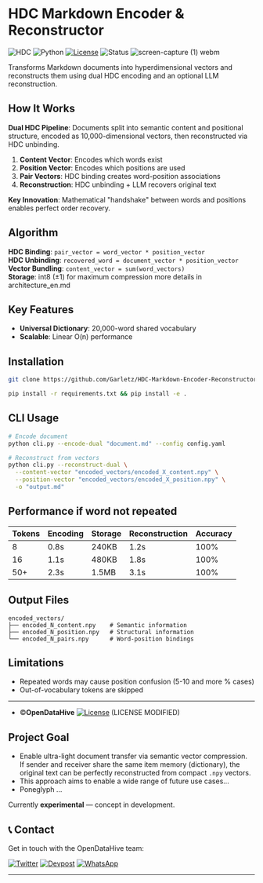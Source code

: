 # HDC Markdown Encoder & Reconstructor 

![HDC](https://img.shields.io/badge/HDC-Hyperdimensional%20Computing-blue?style=flat-square)
![Python](https://img.shields.io/badge/Python-3.8%2B-green?style=flat-square)
[![License](https://img.shields.io/badge/License-MIT-yellow?style=flat-square)](LICENSE)
![Status](https://img.shields.io/badge/Status-Production%20Ready-brightgreen?style=flat-square)
![screen-capture (1) webm](https://github.com/user-attachments/assets/5caef982-d4e2-4419-b729-95b8bdfdd82f)

Transforms Markdown documents into hyperdimensional vectors and reconstructs them using dual HDC encoding and an optional LLM reconstruction.

## How It Works

**Dual HDC Pipeline**: Documents split into semantic content and positional structure, encoded as 10,000-dimensional vectors, then reconstructed via HDC unbinding.

1. **Content Vector**: Encodes which words exist
2. **Position Vector**: Encodes which positions are used  
3. **Pair Vectors**: HDC binding creates word-position associations
4. **Reconstruction**: HDC unbinding + LLM recovers original text

**Key Innovation**: Mathematical "handshake" between words and positions enables perfect order recovery.

## Algorithm

**HDC Binding**: `pair_vector = word_vector * position_vector`  
**HDC Unbinding**: `recovered_word = document_vector * position_vector`  
**Vector Bundling**: `content_vector = sum(word_vectors)`  
**Storage**: int8 (±1) for maximum compression 
more details in architecture_en.md

## Key Features

- **Universal Dictionary**: 20,000-word shared vocabulary
- **Scalable**: Linear O(n) performance

## Installation

```bash
git clone https://github.com/Garletz/HDC-Markdown-Encoder-Reconstructor.git

pip install -r requirements.txt && pip install -e .

```

## CLI Usage

```bash
# Encode document
python cli.py --encode-dual "document.md" --config config.yaml

# Reconstruct from vectors
python cli.py --reconstruct-dual \
  --content-vector "encoded_vectors/encoded_X_content.npy" \
  --position-vector "encoded_vectors/encoded_X_position.npy" \
  -o "output.md"
``` 

## Performance if word not repeated

| Tokens | Encoding | Storage | Reconstruction | Accuracy |
|--------|----------|---------|----------------|---------|
| 8      | 0.8s     | 240KB   | 1.2s          | 100%     |
| 16     | 1.1s     | 480KB   | 1.8s          | 100%     |
| 50+    | 2.3s     | 1.5MB   | 3.1s          | 100%     |


## Output Files

```
encoded_vectors/
├── encoded_N_content.npy    # Semantic information
├── encoded_N_position.npy   # Structural information
└── encoded_N_pairs.npy      # Word-position bindings
```

## Limitations

- Repeated words may cause position confusion (5-10 and more % cases)
- Out-of-vocabulary tokens are skipped

---

- ©**OpenDataHive** 
[![License](https://img.shields.io/badge/License-MIT-yellow?style=flat-square)](LICENSE) (LICENSE MODIFIED)

## Project Goal

- Enable ultra-light document transfer via semantic vector compression.  
If sender and receiver share the same item memory (dictionary), the original text can be perfectly reconstructed from compact `.npy` vectors.
- This approach aims to enable a wide range of future use cases...  
- Poneglyph ...

Currently **experimental** — concept in development.
## 📞 Contact

Get in touch with the OpenDataHive team:

[![Twitter](https://img.shields.io/badge/Twitter-1DA1F2?style=for-the-badge&logo=twitter&logoColor=white)](https://x.com/opendatahive)
[![Devpost](https://img.shields.io/badge/Devpost-003E54?style=for-the-badge&logo=devpost&logoColor=white)](https://devpost.com/lixo-argent/followers)
[![WhatsApp](https://img.shields.io/badge/WhatsApp-25D366?style=for-the-badge&logo=whatsapp&logoColor=white)](https://wa.me/33628782725)

---

